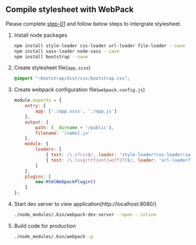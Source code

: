 Compile stylesheet with WebPack
-------------------------------

Please complete [step-01](step-01) and follow below steps to intergrate stylesheet.

1. Install node packages

    ```sh
    npm install style-loader css-loader url-loader file-loader --save
    npm install sass-loader node-sass --save
    npm install bootstrap --save
    ```
2. Create stylesheet file(`app.scss`)

    ```css
    @import "~bootstrap/dist/css/bootstrap.css";
    ```
3. Create webpack configuration file(`webpack.config.js`)

    ```js
    module.exports = {
        entry: {
            app: ['./app.scss', './app.js']
        },
        output: {
            path: (__dirname + '/public'),
            filename: '[name].js'
        },
        module: {
            loaders: [
                { test: /\.s?css$/, loader: 'style-loader!css-loader!sass-loader' },
                { test: /\.(svg|ttf|eot|woff2?)$/, loader: 'url-loader?limit=8192' }
            ]
        },
        plugins: [
            new HtmlWebpackPlugin()
        ]
    };
    ```
4. Start dev server to view application(http://localhost:8080/)

    ```sh
    ./node_modules/.bin/webpack-dev-server --open --inline
    ```
5. Build code for production

    ```sh
    ./node_modules/.bin/webpack -p
    ```
